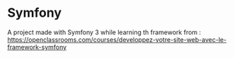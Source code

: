 # Symfony

A project made with Symfony 3 while learning th framework from : https://openclassrooms.com/courses/developpez-votre-site-web-avec-le-framework-symfony
